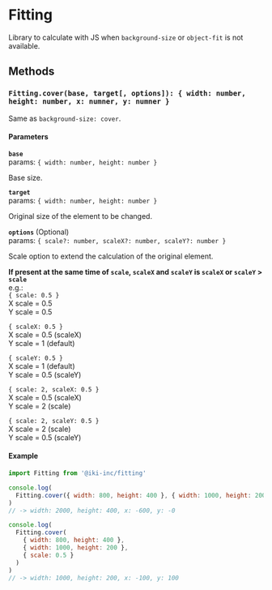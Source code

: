 # Fitting

Library to calculate with JS when `background-size` or `object-fit` is not available.

## Methods

### `Fitting.cover(base, target[, options]): { width: number, height: number, x: numner, y: numner }`

Same as `background-size: cover`.

#### Parameters

**`base`**  
params: `{ width: number, height: number }`

Base size.

**`target`**  
params: `{ width: number, height: number }`

Original size of the element to be changed.

**`options`** (Optional)  
params: `{ scale?: number, scaleX?: number, scaleY?: number }`

Scale option to extend the calculation of the original element.

**If present at the same time of `scale`, `scaleX` and `scaleY` is `scaleX` or `scaleY` > `scale`**  
e.g.:  
`{ scale: 0.5 }`  
X scale = 0.5  
Y scale = 0.5

`{ scaleX: 0.5 }`  
X scale = 0.5 (scaleX)  
Y scale = 1 (default)

`{ scaleY: 0.5 }`  
X scale = 1 (default)  
Y scale = 0.5 (scaleY)

`{ scale: 2, scaleX: 0.5 }`  
X scale = 0.5 (scaleX)  
Y scale = 2 (scale)

`{ scale: 2, scaleY: 0.5 }`  
X scale = 2 (scale)  
Y scale = 0.5 (scaleY)

#### Example

```js
import Fitting from '@iki-inc/fitting'

console.log(
  Fitting.cover({ width: 800, height: 400 }, { width: 1000, height: 200 })
)
// -> width: 2000, height: 400, x: -600, y: -0

console.log(
  Fitting.cover(
    { width: 800, height: 400 },
    { width: 1000, height: 200 },
    { scale: 0.5 }
  )
)
// -> width: 1000, height: 200, x: -100, y: 100
```
